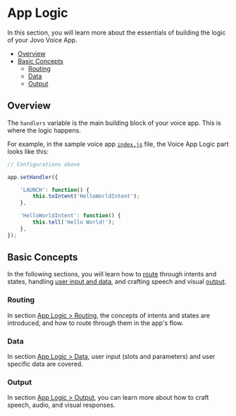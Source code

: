 # App Logic

In this section, you will learn more about the essentials of building the logic of your Jovo Voice App.

* [Overview](#overview)
* [Basic Concepts](#basic-concepts)
  * [Routing](#routing)
  * [Data](#data)
  * [Output](#output)


## Overview

The `handlers` variable is the main building block of your voice app. This is where the logic happens.

For example, in the sample voice app [`index.js`](https://github.com/jovotech/jovo-sample-voice-app-nodejs/blob/master/index.js) file, the Voice App Logic part looks like this:

```javascript
// Configurations above

app.setHandler({

    'LAUNCH': function() {
        this.toIntent('HelloWorldIntent');
    },

    'HelloWorldIntent': function() {
        this.tell('Hello World!');
    },
});
```


## Basic Concepts

In the following sections, you will learn how to [route](#routing) through intents and states, handling [user input and data](#data), and crafting speech and visual [output](#output). 

### Routing

In section [App Logic > Routing](https://github.com/jovotech/jovo-framework-nodejs/tree/master/docs/03_app-logic/01_routing), the concepts of intents and states are introduced, and how to route through them in the app's flow.


### Data

In section [App Logic > Data](https://github.com/jovotech/jovo-framework-nodejs/tree/master/docs/03_app-logic/02_data), user input (slots and parameters) and user specific data are covered.


### Output

In section [App Logic > Output](https://github.com/jovotech/jovo-framework-nodejs/tree/master/docs/03_app-logic/03_output), you can learn more about how to craft speech, audio, and visual responses.

